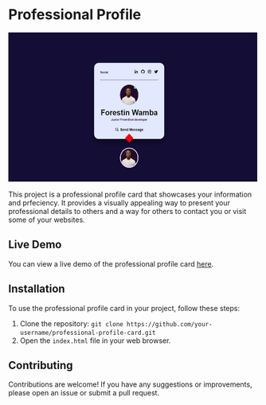 # Professional Profile 

<img src="images/1.jpg" alt="Image of a professional profile card" width="500" height="300">

This project is a professional profile card that showcases your information and prfeciency. It provides a visually appealing way to present your professional details to others and a way for others to contact you or visit some of your websites.

## Live Demo

You can view a live demo of the professional profile card [here](https://example.com).

## Installation

To use the professional profile card in your project, follow these steps:

1. Clone the repository: `git clone https://github.com/your-username/professional-profile-card.git`
2. Open the `index.html` file in your web browser.

## Contributing

Contributions are welcome! If you have any suggestions or improvements, please open an issue or submit a pull request.
